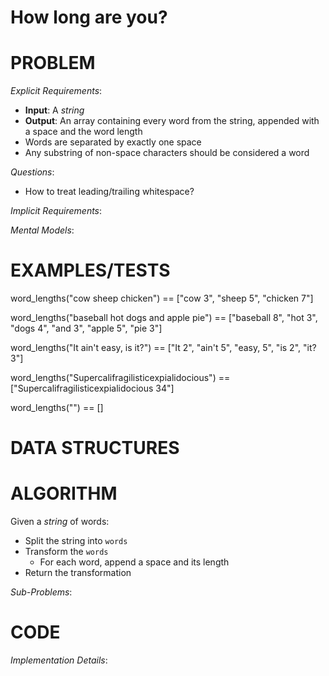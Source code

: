 # How long are you?

# PROBLEM

*Explicit Requirements*:
- **Input**: A _string_
- **Output**: An array containing every word from the string, appended with a space and the word length
- Words are separated by exactly one space
- Any substring of non-space characters should be considered a word

*Questions*:
- How to treat leading/trailing whitespace?

*Implicit Requirements*:


*Mental Models*:


# EXAMPLES/TESTS

word_lengths("cow sheep chicken") == ["cow 3", "sheep 5", "chicken 7"]

word_lengths("baseball hot dogs and apple pie") ==
  ["baseball 8", "hot 3", "dogs 4", "and 3", "apple 5", "pie 3"]

word_lengths("It ain't easy, is it?") == ["It 2", "ain't 5", "easy, 5", "is 2", "it? 3"]

word_lengths("Supercalifragilisticexpialidocious") ==
  ["Supercalifragilisticexpialidocious 34"]

word_lengths("") == []

# DATA STRUCTURES



# ALGORITHM

Given a _string_ of words:
- Split the string into `words`
- Transform the `words`
  - For each word, append a space and its length
- Return the transformation

*Sub-Problems*:




# CODE

*Implementation Details*: